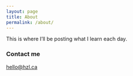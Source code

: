 ```yaml
---
layout: page
title: About
permalink: /about/
---
```


This is where I’ll be posting what I learn each day.

### Contact me

[hello@hzl.ca](mailto:hello@hzl.ca)
